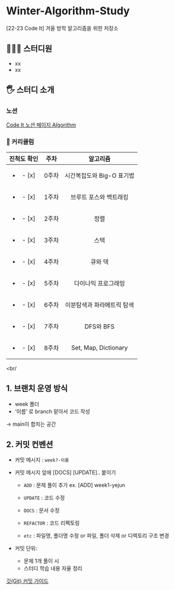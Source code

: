 # Winter-Algorithm-Study

[22-23 Code It] 겨울 방학 알고리즘을 위한 저장소

## 👩🏻‍💻 스터디원

- xx
- xx

## 🖐️ 스터디 소개

### 노션

[Code It 노션 페이지 Algorithm](https://www.notion.so/709cd20c666e49fea24ded39186937dc)

### 📆 커리큘럼

| 진척도 확인 | 주차 | 알고리즘 |
|:----------:|:----------:|:----------:|
| <ul><li>- [x] </li></ul> | 0주차 | 시간복잡도와 Big-O 표기법 |
| <ul><li>- [x] </li></ul> | 1주차 | 브루트 포스와 백트래킹 |
| <ul><li>- [x] </li></ul> | 2주차 | 정렬 |
| <ul><li>- [x] </li></ul> | 3주차 | 스택 |
| <ul><li>- [x] </li></ul> | 4주차 | 큐와 덱 |
| <ul><li>- [x] </li></ul> | 5주차 | 다이나믹 프로그래밍 |
| <ul><li>- [x] </li></ul> | 6주차 | 이분탐색과 파라메트릭 탐색 |
| <ul><li>- [x] </li></ul> | 7주차 | DFS와 BFS |
| <ul><li>- [x] </li></ul> | 8주차 | Set, Map, Dictionary |

<br/
>
## 1. 브랜치 운영 방식

- week 폴더
- ‘이름’ 로 branch 맡아서 코드 작성

→ main이 합치는 공간

## 2. 커밋 컨벤션
- 커밋 메시지 : `week?-이름`

- 커밋 메시지 앞에 [DOCS] [UPDATE]..  붙이기
    - `ADD` : 문제 풀이 추가  ex. [ADD] week1-yejun
    - `UPDATE` : 코드 수정
    - `DOCS` : 문서 수정
    - `REFACTOR` : 코드 리펙토링
    
    - `etc` : 파일명, 폴더명 수정 or 파일, 폴더 삭제 or 디렉토리 구조 변경
- 커밋 단위:
    - 문제 1개 풀이 시
    - 스터디 학습 내용 자율 정리

[깃(Git) 커밋 가이드](https://tech.10000lab.xyz/git/git-commit-discipline.html)
